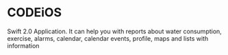 # CODEiOS
Swift 2.0 Application. It can help you with reports about water consumption, exercise, alarms, calendar,  calendar events, profile, maps and lists with information
